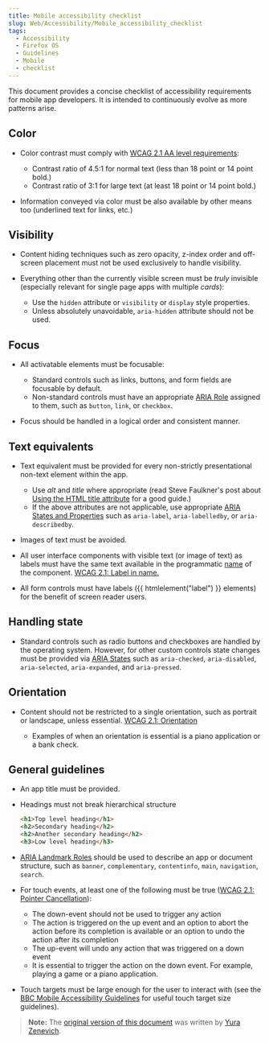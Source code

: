 ```yaml
---
title: Mobile accessibility checklist
slug: Web/Accessibility/Mobile_accessibility_checklist
tags:
  - Accessibility
  - Firefox OS
  - Guidelines
  - Mobile
  - checklist
---
```


This document provides a concise checklist of accessibility requirements for mobile app developers. It is intended to continuously evolve as more patterns arise.

## Color

- Color contrast must comply with [WCAG 2.1 AA level requirements](https://www.w3.org/TR/WCAG/#contrast-minimum):

  - Contrast ratio of 4.5:1 for normal text (less than 18 point or 14 point bold.)
  - Contrast ratio of 3:1 for large text (at least 18 point or 14 point bold.)

- Information conveyed via color must be also available by other means too (underlined text for links, etc.)

## Visibility

- Content hiding techniques such as zero opacity, z-index order and off-screen placement must not be used exclusively to handle visibility.
- Everything other than the currently visible screen must be _truly_ invisible (especially relevant for single page apps with multiple _cards_):

  - Use the `hidden` attribute or `visibility` or `display` style properties.
  - Unless absolutely unavoidable, `aria-hidden` attribute should not be used.

## Focus

- All activatable elements must be focusable:

  - Standard controls such as links, buttons, and form fields are focusable by default.
  - Non-standard controls must have an appropriate [ARIA Role](/en-US/docs/Web/Accessibility/ARIA/Roles) assigned to them, such as `button`, `link`, or `checkbox`.

- Focus should be handled in a logical order and consistent manner.

## Text equivalents

- Text equivalent must be provided for every non-strictly presentational non-text element within the app.

  - Use _alt_ and _title_ where appropriate (read Steve Faulkner's post about [Using the HTML title attribute](https://www.tpgi.com/using-the-html-title-attribute-updated/) for a good guide.)
  - If the above attributes are not applicable, use appropriate [ARIA States and Properties](https://www.w3.org/TR/wai-aria-1.1/#state_prop_def) such as `aria-label`, `aria-labelledby`, or `aria-describedby`.

- Images of text must be avoided.
- All user interface components with visible text (or image of text) as labels must have the same text available in the programmatic [name](https://www.w3.org/TR/WCAG21/#dfn-name) of the component. [WCAG 2.1: Label in name.](https://www.w3.org/WAI/WCAG21/Understanding/label-in-name.html)
- All form controls must have labels ({{ htmlelement("label") }} elements) for the benefit of screen reader users.

## Handling state

- Standard controls such as radio buttons and checkboxes are handled by the operating system. However, for other custom controls state changes must be provided via [ARIA States](https://www.w3.org/TR/wai-aria-1.1/#state_prop_def) such as `aria-checked`, `aria-disabled`, `aria-selected`, `aria-expanded`, and `aria-pressed`.

## Orientation

- Content should not be restricted to a single orientation, such as portrait or landscape, unless essential. [WCAG 2.1: Orientation](https://www.w3.org/WAI/WCAG21/Understanding/orientation.html)

  - Examples of when an orientation is essential is a piano application or a bank check.

## General guidelines

- An app title must be provided.
- Headings must not break hierarchical structure

  ```html
  <h1>Top level heading</h1>
  <h2>Secondary heading</h2>
  <h2>Another secondary heading</h2>
  <h3>Low level heading</h3>
  ```

- [ARIA Landmark Roles](https://www.washington.edu/accessibility/websites/regions/) should be used to describe an app or document structure, such as `banner`, `complementary`, `contentinfo`, `main`, `navigation`, `search`.
- For touch events, at least one of the following must be true ([WCAG 2.1: Pointer Cancellation](https://www.w3.org/WAI/WCAG21/Understanding/pointer-cancellation.html)):

  - The down-event should not be used to trigger any action
  - The action is triggered on the up event and an option to abort the action before its completion is available or an option to undo the action after its completion
  - The up-event will undo any action that was triggered on a down event
  - It is essential to trigger the action on the down event. For example, playing a game or a piano application.

- Touch targets must be large enough for the user to interact with (see the [BBC Mobile Accessibility Guidelines](https://www.bbc.co.uk/accessibility/forproducts/guides/mobile/target-touch-size) for useful touch target size guidelines).

> **Note:** The [original version of this document](https://yzen.github.io/firefoxos/2014/04/30/mobile-accessibility-checklist.html) was written by [Yura Zenevich](https://yzen.github.io/).
